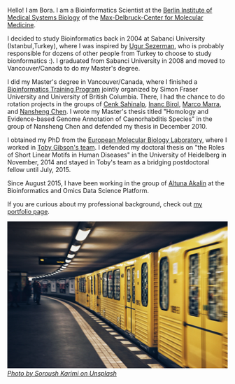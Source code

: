 Hello! I am Bora. I am a Bioinformatics Scientist at the [Berlin Institute of Medical Systems Biology](https://www.mdc-berlin.de/bimsb) of 
the [Max-Delbruck-Center for Molecular Medicine](https://www.mdc-berlin.de). 

I decided to study Bioinformatics back in 2004 at Sabanci University (Istanbul,Turkey), where I was inspired by [Ugur Sezerman](http://www.sezermanlab.org/), who is probably responsible for dozens of other people from Turkey to choose to study bionformatics :). I graduated from Sabanci University in 2008 and moved to Vancouver/Canada to do my Master's degree. 

I did my Master's degree in Vancouver/Canada, where I finished a [Bioinformatics Training Program](https://bcbioinformaticsgrad.ca) jointly organized by Simon Fraser University and University of British Columbia. There, I had the chance to do rotation projects in the groups of [Cenk Sahinalp](https://scholar.google.com/citations?user=O8wbTncAAAAJ&hl=en), [Inanc Birol](https://scholar.google.com/citations?user=Svk1wjsAAAAJ&hl=en), [Marco Marra](https://scholar.google.ca/citations?user=XTZ7_NUAAAAJ&hl=en), and [Nansheng Chen](https://scholar.google.com/citations?user=tEN1cS0AAAAJ&hl=en). I wrote my Master's thesis titled "Homology and Evidence-based Genome Annotation of Caenorhabditis Species" in the group of Nansheng Chen and defended my thesis in December 2010. 

I obtained my PhD from the [European Molecular Biology Laboratory](www.embl.de), where I worked in [Toby Gibson's team](https://scholar.google.de/citations?user=udfEf1EAAAAJ&hl=en). I defended my doctoral thesis on "the Roles of Short Linear Motifs in Human Diseases" in the University of Heidelberg in November, 2014 and stayed in Toby's team as a bridging postdoctoral fellow until July, 2015. 

Since August 2015, I have been working in the group of [Altuna Akalin](https://bioinformatics.mdc-berlin.de) at the Bioinformatics and Omics Data Science Platform. 

If you are curious about my professional background, check out [my portfolio page](https://borauyar.com/CV/). 

![Berlin](img/soroush-karimi-crjPrExvShc-unsplash.jpg)
*[Photo by Soroush Karimi on Unsplash](https://unsplash.com/photos/crjPrExvShc)*
